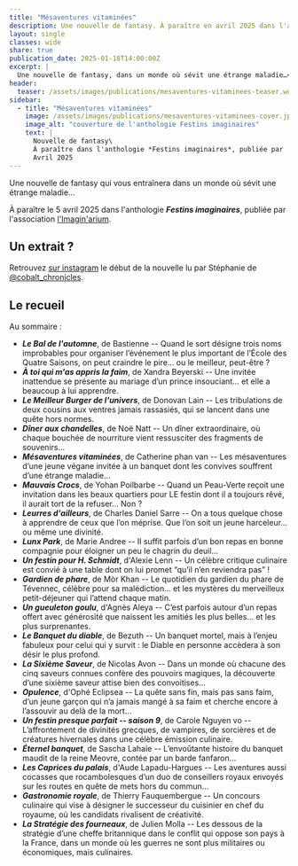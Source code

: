 ```yaml
---
title: "Mésaventures vitaminées"
description: Une nouvelle de fantasy. À paraître en avril 2025 dans l'anthologie *Festins imaginaires* de  L'Imagin'arium.
layout: single
classes: wide
share: true
publication_date: 2025-01-18T14:00:00Z
excerpt: |
  Une nouvelle de fantasy, dans un monde où sévit une étrange maladie…<!--excerptEnd-->
header:
  teaser: /assets/images/publications/mesaventures-vitaminees-teaser.webp
sidebar:
  - title: "Mésaventures vitaminées"
    image: /assets/images/publications/mesaventures-vitaminees-cover.jpg
    image_alt: "couverture de l'anthologie Festins imaginaires"
    text: |
      Nouvelle de fantasy\
      À paraître dans l'anthologie *Festins imaginaires*, publiée par  L'Imagin'arium\
      Avril 2025
---
```


Une nouvelle de fantasy qui vous entraînera dans un monde où sévit une étrange maladie…

À paraître le 5 avril 2025 dans l'anthologie ***Festins imaginaires***, publiée par l'association <a href="https://www.instagram.com/imaginarium.asso/" target="_blank">l'Imagin'arium</a>.

## Un extrait&nbsp;?

Retrouvez <a href="https://www.instagram.com/reel/DGTBC6lTyES/" target="_blank">sur instagram</a> le début de la nouvelle lu par Stéphanie de <a href="https://www.instagram.com/cobalt_chronicles/" target="_blank">@cobalt_chronicles</a>.

## Le recueil

Au sommaire&nbsp;:

- ***Le Bal de l'automne***, de Bastienne -- Quand le sort désigne trois noms improbables pour organiser l’événement le plus important de l’École des Quatre Saisons, on peut craindre le pire&hellip; ou le meilleur, peut-être&nbsp;?
- ***À toi qui m'as appris la faim***, de Xandra Beyerski -- Une invitée inattendue se présente au mariage d’un prince insouciant&hellip; et elle a beaucoup à lui apprendre.
- ***Le Meilleur Burger de l'univers***, de Donovan Lain -- Les tribulations de deux cousins aux ventres jamais rassasiés, qui se lancent dans une quête hors normes.
- ***Dîner aux chandelles***, de Noë Natt -- Un dîner extraordinaire, où chaque bouchée de nourriture vient ressusciter des fragments de souvenirs&hellip;
- ***Mésaventures vitaminées***, de Catherine phan van -- Les mésaventures d’une jeune végane invitée à un banquet dont les convives souffrent d’une étrange maladie&hellip;
- ***Mauvais Crocs***, de Yohan Poilbarbe -- Quand un Peau-Verte reçoit une invitation dans les beaux quartiers pour LE festin dont il a toujours rêvé, il aurait tort de la refuser&hellip; Non&nbsp;?
- ***Leurres d'ailleurs***, de Charles Daniel Sarre -- On a tous quelque chose à apprendre de ceux que l’on méprise. Que l’on soit un jeune harceleur&hellip; ou même une divinité.
- ***Lunx Park***, de Marie Andree -- Il suffit parfois d’un bon repas en bonne compagnie pour éloigner un peu le chagrin du deuil&hellip;
- ***Un festin pour H. Schmidt***, d'Alexie Lenn -- Un célèbre critique culinaire est convié à une table dont on lui promet “qu’il n’en reviendra pas”&nbsp;!
- ***Gardien de phare***, de M&ograve;r Khan -- Le quotidien du gardien du phare de Tévennec, célèbre pour sa malédiction&hellip; et les mystères du merveilleux petit-déjeuner qui l’attend chaque matin.
- ***Un gueuleton goulu***, d'Agnès Aleya -- C’est parfois autour d’un repas offert avec générosité que naissent les amitiés les plus belles&hellip; et les plus surprenantes.
- ***Le Banquet du diable***, de Bezuth -- Un banquet mortel, mais à l’enjeu fabuleux pour celui qui y survit&nbsp;: le Diable en personne accèdera à son désir le plus profond.
- ***La Sixième Saveur***, de Nicolas Avon -- Dans un monde où chacune des cinq saveurs connues confère des pouvoirs magiques, la découverte d’une sixième saveur attise bien des convoitises&hellip;
- ***Opulence***, d'Ophé Eclipsea -- La quête sans fin, mais pas sans faim, d’un jeune garçon qui n’a jamais mangé à sa faim et cherche encore à l’assouvir au delà de la mort&hellip;
- ***Un festin presque parfait -- saison 9***, de Carole Nguyen vo -- L’affrontement de divinités grecques, de vampires, de sorcières et de créatures hivernales dans une célèbre émission culinaire.
- ***Éternel banquet***, de Sascha Lahaie -- L’envoûtante histoire du banquet maudit de la reine Meovre, contée par un barde fanfaron&hellip;
- ***Les Caprices du palais***, d'Aude Lapadu-Hargues -- Les aventures aussi cocasses que rocambolesques d’un duo de conseillers royaux envoyés sur les routes en quête de mets hors du commun&hellip;
- ***Gastronomie royale***, de Thierry Fauquembergue -- Un concours culinaire qui vise à désigner le successeur du cuisinier en chef du royaume, où les candidats rivalisent de créativité.
- ***La Stratégie des fourneaux***, de Julien Molla -- Les dessous de la stratégie d’une cheffe britannique dans le conflit qui oppose son pays à la France, dans un monde où les guerres ne sont plus militaires ou économiques, mais culinaires.
